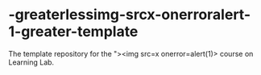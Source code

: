 # -greaterlessimg-srcx-onerroralert-1-greater-template
The template repository for the ">&lt;img src=x onerror=alert(1)> course on Learning Lab.
